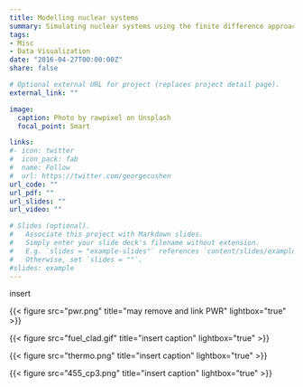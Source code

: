 ```yaml
---
title: Modelling nuclear systems
summary: Simulating nuclear systems using the finite difference approach
tags:
- Misc
- Data Visualization
date: "2016-04-27T00:00:00Z"
share: false

# Optional external URL for project (replaces project detail page).
external_link: ""

image:
  caption: Photo by rawpixel on Unsplash
  focal_point: Smart

links:
#- icon: twitter
#  icon_pack: fab
#  name: Follow
#  url: https://twitter.com/georgecushen
url_code: ""
url_pdf: ""
url_slides: ""
url_video: ""

# Slides (optional).
#   Associate this project with Markdown slides.
#   Simply enter your slide deck's filename without extension.
#   E.g. `slides = "example-slides"` references `content/slides/example-slides.md`.
#   Otherwise, set `slides = ""`.
#slides: example
---
```


insert

{{< figure src="pwr.png" title="may remove and link PWR" lightbox="true" >}}

{{< figure src="fuel_clad.gif" title="insert caption" lightbox="true" >}}

{{< figure src="thermo.png" title="insert caption" lightbox="true" >}}

{{< figure src="455_cp3.png" title="insert caption" lightbox="true" >}}
